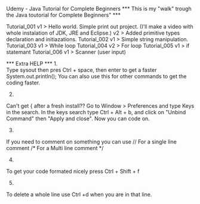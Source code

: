 Udemy - Java Tutorial for Complete Beginners
*** This is my "walk" trough the Java toutorial for Complete Beginners" ***

Tutorial_001
v1 > Hello world. Simple print out project. (I'll make a video with whole instalation of JDK, JRE and Eclipse.)
v2 > Added primitive types declaration and initiazations.
Tutorial_002
v1 > Simple string manipulation.
Tutorial_003
v1 > While loop
Tutorial_004
v2 > For loop
Tutorial_005
v1 > if statemant
Tutorial_006
v1 > Scanner (user input)



*** Extra HELP ***
1.	
Type sysout then pres Ctrl + space, then enter to get a faster System.out.println(); You can also use this for other commands to get the coding faster.

2.	
Can't get { after a fresh install?? Go to Window > Preferences and type Keys in the search. In the keys search type Ctrl + Alt + b, and click on "Unbind Command" then "Apply and close". Now you can code on.

3.
If you need to comment on something you can use 
// For a single line comment
/* For a 
Multi line comment */

4.
To get your code formated nicely press Ctrl + Shift + f

5.
To delete a whole line use Ctrl +d when you are in that line.
